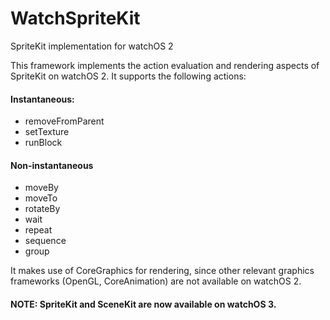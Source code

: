 # WatchSpriteKit
SpriteKit implementation for watchOS 2

This framework implements the action evaluation and rendering aspects of SpriteKit on watchOS 2.
It supports the following actions:

#### Instantaneous:
* removeFromParent
* setTexture
* runBlock

#### Non-instantaneous
* moveBy
* moveTo
* rotateBy
* wait
* repeat
* sequence
* group

It makes use of CoreGraphics for rendering, since other relevant graphics frameworks (OpenGL, CoreAnimation) are not available on watchOS 2.

#### NOTE:  SpriteKit and SceneKit are now available on watchOS 3.
